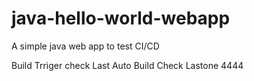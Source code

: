 java-hello-world-webapp
=======================

A simple java web app to test CI/CD

Build Trriger check
Last Auto Build Check
Lastone
4444
